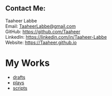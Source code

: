 ## Contact Me:  
Taaheer Labbe  
Email: TaaheerLabbe@gmail.com  
GitHub: https://github.com/Taaheer  
LinkedIn: https://linkedin.com/in/Taaheer-Labbe  
Website: https://Taaheer.github.io

# My Works

- [drafts](drafts/)
- [plays](plays/)
- [scripts](scripts/)

